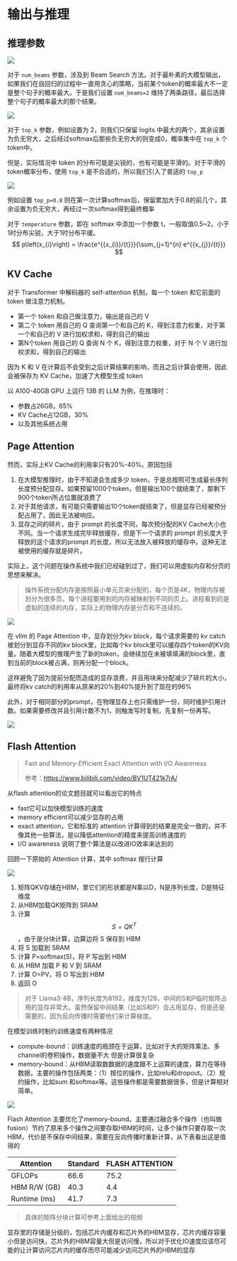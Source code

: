 # 输出与推理

## 推理参数

![](./img/beams.png)

对于 `num_beams` 参数，涉及到 Beam Search 方法。对于最朴素的大模型输出，如果我们在自回归的过程中一直用贪心的策略，当前某个token的概率最大不一定是整个句子的概率最大。于是我们设置 `num_beams=2` 维持了两条路径，最后选择整个句子的概率最大的那个结果。

![](./img/topk_llm.png)

对于 `top_k` 参数，例如设置为 2，则我们只保留 logits 中最大的两个，其余设置为负无穷大，之后经过softmax后那些负无穷大的则变成0，概率集中在 `top_k` 个token中。

但是，实际情况中 token 的分布可能是尖锐的，也有可能是平滑的。对于平滑的token概率分布，使用 `top_k` 是不合适的，所以我们引入了普适的 `top_p`

![](./img/top_llm.png)

例如设置 `top_p=0.8` 则在第一次计算softmax后，保留累加大于0.8的前几个，其余设置为负无穷大，再经过一次softmax得到最终概率

对于 `temperature` 参数，即在 softmax 中添加一个参数 t，一般取值0.5~2，小于1时分布尖锐，大于1时分布平缓。
$$
p\left(x_{i}\right) = \frac{e^{{x_{i}}/{t}}}{\sum_{j=1}^{n} e^{{x_{j}}/{t}}}
$$

## KV Cache

对于 Transformer 中解码器的 self-attention 机制，每一个 token 和它前面的 token 做注意力机制。

- 第一个 token 和自己做注意力，输出是自己的 V
- 第二个 token 用自己的 Q 查询第一个和自己的 K，得到注意力权重，对于第一个和自己的 V 进行加权求和，得到自己的输出
- 第N个token 用自己的 Q 查询 N 个 K，得到注意力权重，对于 N 个 V 进行加权求和，得到自己的输出

因为 K 和 V 在计算后不会受到之后计算结果的影响，而且之后计算会使用，因此会被保存为 KV Cache，加速了大模型生成 token

以 A100-40GB GPU 上运行 13B 的 LLM 为例，在推理时：

- 参数占26GB，65%
- KV Cache占12GB，30%
- 以及其他系统占用

## Page Attention

然而，实际上KV Cache的利用率只有20%-40%。原因包括

1. 在大模型推理时，由于不知道会生成多少 token，于是总按照可生成最长序列长度预分配显存。如果预留1000个token，但是输出100个就结束了，那剩下900个token所占位置就浪费了
2. 对于其他请求，有可能只需要输出10个token就结束了，但是显存已经被预分配占用了，因此无法被响应。
3. 显存之间的碎片，由于 prompt 的长度不同，每次预分配的KV Cache大小也不同。当一个请求生成完毕释放缓存，但是下一个请求的 prompt 的长度大于释放的这个请求的prompt 的长度，所以无法放入被释放的缓存中。这种无法被使用的缓存就是碎片。

实际上，这个问题在操作系统中我们已经碰到过了，我们可以用虚拟内存和分页的思想来解决。

> 操作系统分配内存是按照最小单元页来分配的，每个页是4K，物理内存被划分为很多页，每个进程要用到的内存被映射到不同的页上。进程看到的是虚拟的连续的内存，实际上的物理内存是分页和不连续的。

![](./img/pgatt.png)

在 vllm 的 Page Attention 中，显存划分为kv block，每个请求需要的 kv catch 被划分到显存不同的kv block里，比如每个kv block里可以缓存四个token的KV向量。随着大模型的推理产生了新的token，会继续加在未被填填满的block里，直到当前的block被占满，则再分配一个block。

这样避免了因为提前分配而造成的显存浪费，并且用块来分配减少了碎片的大小，最终将kv catch的利用率从原来的20%到40%提升到了现在的96%

此外，对于相同部分的prompt，在物理显存上也只需维护一份，同时维护引用计数。如果需要修改并且引用计数不为1，则触发写时复制，先复制一份再写。

![](./img/skvc.png)

## Flash Attention

> Fast and Memory-Efficient Exact Attention with I/O Awareness
>
> 参考：https://www.bilibili.com/video/BV1UT421k7rA/

从flash attention的论文题目就可以看出它的特点

- fast它可以加快模型训练的速度
- memory efficient可以减少显存的占用
- exact attention，它和标准的 attention 计算得到的结果是完全一致的，并不像其他一些算法，是以降低attention的精度来提高训练速度的
- I/O awareness 说明了整个算法是以改进IO效率来达到的

回顾一下原始的 Attention 计算，其中 softmax 按行计算

![](./img/attc.png)

1. 矩阵QKV存储在HBM，里它们的形状都是N乘以D，N是序列长度，D是特征维度
2. 从HBM加载QK矩阵到 SRAM
3. 计算 $$S=QK^T$$，由于是分块计算，边算边将 S 保存到 HBM
4. 将 S 加载到 SRAM
5. 计算 P=softmax(S)，将 P 写出到 HBM
6. 从 HBM 加载 P 和 V 到 SRAM
7. 计算 O=PV，将 O 写出到 HBM
8. 返回 O

> 对于 Llama3-8B，序列长度为8192，维度为128，中间的S和P临时矩阵占用的显存非常大。虽然保留中间结果（比如S和P）会占用显存，但是还是需要的，因为反向传播时需要他们来计算梯度。

在模型训练时制约训练速度有两种情况 

- compute-bound：训练速度的瓶颈在于运算，比如对于大的矩阵乘法、多channel的卷积操作，数据量不大 但是计算很复杂
- memory-bound：从HBM读取数数据的速度跟不上运算的速度，算力在等待数据，主要的操作包括两类：（1）按位的操作，比如relu和dropout。（2）规约操作，比如sum 和softmax等。这些操作都是需要数据很多，但是计算相对简单。

![](./img/fattnp.png)

Flash Attention 主要优化了memory-bound。主要通过融合多个操作（也叫做fusion）节约了原来多个操作之间要存取HBM的时间，让多个操作只要存取一次HBM，代价是不保存中间结果，需要在反向传播时重新计算，从下表看出这是值得的

| Attention    | Standard | FLASH ATTENTION |
| ------------ | -------- | --------------- |
| GFLOPs       | 66.6     | 75.2            |
| HBM R/W (GB) | 40.3     | 4.4             |
| Runtime (ms) | 41.7     | 7.3             |

> 具体的矩阵分块计算可参考上面给出的视频

显存里的存储是分级的，包括芯片内缓存和芯片外的HBM显存，芯片内缓存容量小但是访问快，芯片外的HBM容量大但是访问慢，所以对于优化IO速度应该尽可能的让计算访问芯片内的缓存而尽可能减少访问芯片外的HBM的显存
